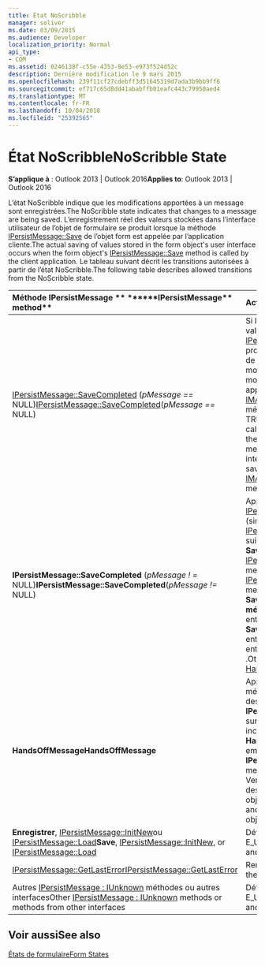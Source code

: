 ```yaml
---
title: État NoScribble
manager: soliver
ms.date: 03/09/2015
ms.audience: Developer
localization_priority: Normal
api_type:
- COM
ms.assetid: 0246138f-c55e-4353-8e53-e973f524d52c
description: Dernière modification le 9 mars 2015
ms.openlocfilehash: 239f11cf27cdebff3d51645319d7ada3b9bb9ff6
ms.sourcegitcommit: ef717c65d8dd41ababffb01eafc443c79950aed4
ms.translationtype: MT
ms.contentlocale: fr-FR
ms.lasthandoff: 10/04/2018
ms.locfileid: "25392565"
---
```

# <a name="noscribble-state"></a><span data-ttu-id="03865-103">État NoScribble</span><span class="sxs-lookup"><span data-stu-id="03865-103">NoScribble State</span></span>

  
  
<span data-ttu-id="03865-104">**S’applique à** : Outlook 2013 | Outlook 2016</span><span class="sxs-lookup"><span data-stu-id="03865-104">**Applies to**: Outlook 2013 | Outlook 2016</span></span> 
  
<span data-ttu-id="03865-105">L’état NoScribble indique que les modifications apportées à un message sont enregistrées.</span><span class="sxs-lookup"><span data-stu-id="03865-105">The NoScribble state indicates that changes to a message are being saved.</span></span> <span data-ttu-id="03865-106">L’enregistrement réel des valeurs stockées dans l’interface utilisateur de l’objet de formulaire se produit lorsque la méthode [IPersistMessage::Save](ipersistmessage-save.md) de l’objet form est appelée par l’application cliente.</span><span class="sxs-lookup"><span data-stu-id="03865-106">The actual saving of values stored in the form object's user interface occurs when the form object's [IPersistMessage::Save](ipersistmessage-save.md) method is called by the client application.</span></span> <span data-ttu-id="03865-107">Le tableau suivant décrit les transitions autorisées à partir de l’état NoScribble.</span><span class="sxs-lookup"><span data-stu-id="03865-107">The following table describes allowed transitions from the NoScribble state.</span></span> 
  
|<span data-ttu-id="03865-108">Méthode IPersistMessage \*\* \*\*</span><span class="sxs-lookup"><span data-stu-id="03865-108">\*\*\*\*IPersistMessage\*\* method\*\*</span></span>|<span data-ttu-id="03865-109">**Action**</span><span class="sxs-lookup"><span data-stu-id="03865-109">**Action**</span></span>|<span data-ttu-id="03865-110">**Nouvel état**</span><span class="sxs-lookup"><span data-stu-id="03865-110">**New state**</span></span>|
|:-----|:-----|:-----|
|<span data-ttu-id="03865-111">[IPersistMessage::SaveCompleted](ipersistmessage-savecompleted.md) (_pMessage ==_ NULL)</span><span class="sxs-lookup"><span data-stu-id="03865-111">[IPersistMessage::SaveCompleted](ipersistmessage-savecompleted.md)(_pMessage ==_ NULL)</span></span>  <br/> |<span data-ttu-id="03865-112">Si l’indicateur _fSameAsLoad_ a la valeur TRUE sur l’appel de [IPersistMessage::Save](ipersistmessage-save.md) qui a provoqué l’écran pour entrer l’état de NoScribble et le message a été modifié, en interne marquer les modifications enregistrées et appelez [IMAPIViewAdviseSink::OnSaved](imapiviewadvisesink-onsaved.md) méthode.</span><span class="sxs-lookup"><span data-stu-id="03865-112">If  _fSameAsLoad_ flag was TRUE on the [IPersistMessage::Save](ipersistmessage-save.md) call that caused the form to enter the NoScribble state and the message has been modified, internally mark the changes as saved and call the [IMAPIViewAdviseSink::OnSaved](imapiviewadvisesink-onsaved.md) method.</span></span>  <br/> |[<span data-ttu-id="03865-113">Normal</span><span class="sxs-lookup"><span data-stu-id="03865-113">Normal</span></span>](normal-state.md) <br/> |
|<span data-ttu-id="03865-114">**IPersistMessage::SaveCompleted** (_pMessage ! =_ NULL)</span><span class="sxs-lookup"><span data-stu-id="03865-114">**IPersistMessage::SaveCompleted**(_pMessage !=_ NULL)</span></span>  <br/> |<span data-ttu-id="03865-115">Appelez la méthode [IPersistMessage::HandsOffMessage](ipersistmessage-handsoffmessage.md) (similaire à la méthode OLE [IPersistStorage::HandsOffStorage](https://msdn.microsoft.com/library/1e5ef26f-d8e7-4fa6-bfc4-19dace35314d%28Office.15%29.aspx) ), suivie par les actions de **méthode SaveCompleted** normales.</span><span class="sxs-lookup"><span data-stu-id="03865-115">Call the [IPersistMessage::HandsOffMessage](ipersistmessage-handsoffmessage.md) method (similar to the OLE [IPersistStorage::HandsOffStorage](https://msdn.microsoft.com/library/1e5ef26f-d8e7-4fa6-bfc4-19dace35314d%28Office.15%29.aspx) method) followed by the normal **SaveCompleted** actions.</span></span> <span data-ttu-id="03865-116">Si la **méthode SaveCompleted** a réussi, entrez son état Normal.</span><span class="sxs-lookup"><span data-stu-id="03865-116">If **SaveCompleted** was successful, enter the Normal state.</span></span> <span data-ttu-id="03865-117">Sinon, entrez l’état [HandsOffAfterSave](handsoffaftersave-state.md) .</span><span class="sxs-lookup"><span data-stu-id="03865-117">Otherwise, enter the [HandsOffAfterSave](handsoffaftersave-state.md) state.</span></span>  <br/> |<span data-ttu-id="03865-118">Normal ou HandsOffAfterSave</span><span class="sxs-lookup"><span data-stu-id="03865-118">Normal or HandsOffAfterSave</span></span>  <br/> |
|<span data-ttu-id="03865-119">**HandsOffMessage**</span><span class="sxs-lookup"><span data-stu-id="03865-119">**HandsOffMessage**</span></span> <br/> |<span data-ttu-id="03865-120">Appel de manière récursive la méthode **HandsOffMessage** sur des messages incorporés ou OLE **IPersistStorage::HandsOffStorage** sur les objets OLE incorporés.</span><span class="sxs-lookup"><span data-stu-id="03865-120">Recursively invoke the **HandsOffMessage** method on embedded messages or the OLE **IPersistStorage::HandsOffStorage** method on embedded OLE objects.</span></span> <span data-ttu-id="03865-121">Version de l’objet du message et des messages incorporés ni objet.</span><span class="sxs-lookup"><span data-stu-id="03865-121">Release the message object and any embedded messages or objects.</span></span>  <br/> |<span data-ttu-id="03865-122">HandsOffAfterSave</span><span class="sxs-lookup"><span data-stu-id="03865-122">HandsOffAfterSave</span></span>  <br/> |
|<span data-ttu-id="03865-123">**Enregistrer**, [IPersistMessage::InitNew](ipersistmessage-initnew.md)ou [IPersistMessage::Load](ipersistmessage-load.md)</span><span class="sxs-lookup"><span data-stu-id="03865-123">**Save**, [IPersistMessage::InitNew](ipersistmessage-initnew.md), or [IPersistMessage::Load](ipersistmessage-load.md)</span></span> <br/> |<span data-ttu-id="03865-124">Définissez la dernière erreur à et E_UNEXPECTED.</span><span class="sxs-lookup"><span data-stu-id="03865-124">Set the last error to and return E_UNEXPECTED.</span></span>  <br/> |<span data-ttu-id="03865-125">NoScribble</span><span class="sxs-lookup"><span data-stu-id="03865-125">NoScribble</span></span>  <br/> |
|[<span data-ttu-id="03865-126">IPersistMessage::GetLastError</span><span class="sxs-lookup"><span data-stu-id="03865-126">IPersistMessage::GetLastError</span></span>](ipersistmessage-getlasterror.md) <br/> |<span data-ttu-id="03865-127">Renvoie la dernière erreur.</span><span class="sxs-lookup"><span data-stu-id="03865-127">Return the last error.</span></span>  <br/> |<span data-ttu-id="03865-128">NoScribble</span><span class="sxs-lookup"><span data-stu-id="03865-128">NoScribble</span></span>  <br/> |
|<span data-ttu-id="03865-129">Autres [IPersistMessage : IUnknown](ipersistmessageiunknown.md) méthodes ou autres interfaces</span><span class="sxs-lookup"><span data-stu-id="03865-129">Other [IPersistMessage : IUnknown](ipersistmessageiunknown.md) methods or methods from other interfaces</span></span>  <br/> |<span data-ttu-id="03865-130">Définissez la dernière erreur à et E_UNEXPECTED.</span><span class="sxs-lookup"><span data-stu-id="03865-130">Set the last error to and return E_UNEXPECTED.</span></span>  <br/> |<span data-ttu-id="03865-131">NoScribble</span><span class="sxs-lookup"><span data-stu-id="03865-131">NoScribble</span></span>  <br/> |
   
## <a name="see-also"></a><span data-ttu-id="03865-132">Voir aussi</span><span class="sxs-lookup"><span data-stu-id="03865-132">See also</span></span>



[<span data-ttu-id="03865-133">États de formulaire</span><span class="sxs-lookup"><span data-stu-id="03865-133">Form States</span></span>](form-states.md)

